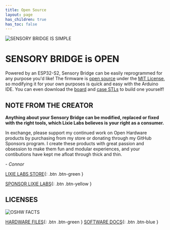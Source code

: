 ```yaml
---
title: Open Source
layout: page
has_children: true
has_toc: false
---
```


![SENSORY BRIDGE IS SIMPLE](https://github.com/connornishijima/sensory_bridge_docs/blob/main/img/8.jpg?raw=true)

# SENSORY BRIDGE is **OPEN**

Powered by an ESP32-S2, Sensory Bridge can be easily reprogrammed for any purpose you'd like! The firmware is [open source](https://github.com/connornishijima/SensoryBridge) under the [MIT License](https://github.com/connornishijima/SensoryBridge/blob/main/LICENSE), so modifying it for your own purposes is quick and easy with the Arduino IDE. You can even download the [board](https://github.com/connornishijima/SensoryBridge/tree/main/extras/OSHW/PCB) and [case STLs](https://github.com/connornishijima/SensoryBridge/tree/main/extras/OSHW/3D%20Printing) to build one yourself!

## NOTE FROM THE CREATOR

**Anything about your Sensory Bridge can be modified, replaced or fixed with the right tools, which Lixie Labs believes is your right as a consumer.**

In exchange, please support my continued work on Open Hardware products by purchasing from my store or donating through my GitHub Sponsors program. I create these products with great passion and obsession to make them fun and modular experiences, and your contibutions have kept me afloat through thick and thin.

*\- Connor*

[LIXIE LABS STORE](https://lectronz.com/stores/lixielabs){: .btn .btn-green }

[SPONSOR LIXIE LABS](https://github.com/sponsors/connornishijima){: .btn .btn-yellow }

## LICENSES

![OSHW FACTS](https://github.com/connornishijima/SensoryBridge/blob/main/extras/img/oshw_facts.svg?raw=true)

[HARDWARE FILES](https://connornishijima.github.io/sensory_bridge_docs/hardware.html){: .btn .btn-green }
[SOFTWARE DOCS](https://connornishijima.github.io/sensory_bridge_docs/software.html){: .btn .btn-blue }
